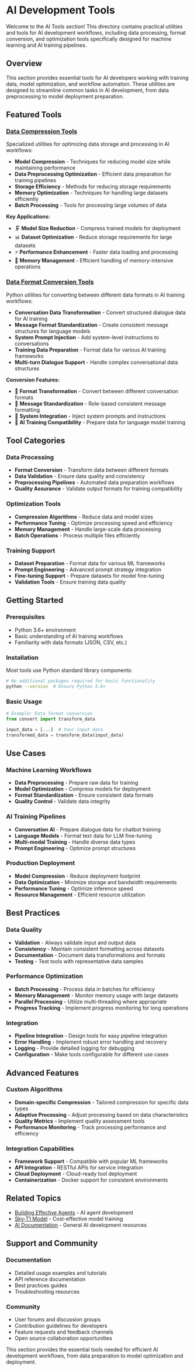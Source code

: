 # AI Development Tools

Welcome to the AI Tools section! This directory contains practical utilities and tools for AI development workflows, including data processing, format conversion, and optimization tools specifically designed for machine learning and AI training pipelines.

## Overview

This section provides essential tools for AI developers working with training data, model optimization, and workflow automation. These utilities are designed to streamline common tasks in AI development, from data preprocessing to model deployment preparation.

## Featured Tools

### [Data Compression Tools](compress.md)

Specialized utilities for optimizing data storage and processing in AI workflows:

- **Model Compression** - Techniques for reducing model size while maintaining performance
- **Data Preprocessing Optimization** - Efficient data preparation for training pipelines
- **Storage Efficiency** - Methods for reducing storage requirements
- **Memory Optimization** - Techniques for handling large datasets efficiently
- **Batch Processing** - Tools for processing large volumes of data

**Key Applications:**

- 🗜️ **Model Size Reduction** - Compress trained models for deployment
- 📊 **Dataset Optimization** - Reduce storage requirements for large datasets
- ⚡ **Performance Enhancement** - Faster data loading and processing
- 💾 **Memory Management** - Efficient handling of memory-intensive operations

### [Data Format Conversion Tools](convert.md)

Python utilities for converting between different data formats in AI training workflows:

- **Conversation Data Transformation** - Convert structured dialogue data for AI training
- **Message Format Standardization** - Create consistent message structures for language models
- **System Prompt Injection** - Add system-level instructions to conversations
- **Training Data Preparation** - Format data for various AI training frameworks
- **Multi-turn Dialogue Support** - Handle complex conversational data structures

**Conversion Features:**

- 🔄 **Format Transformation** - Convert between different conversation formats
- 📝 **Message Standardization** - Role-based consistent message formatting
- 🎯 **System Integration** - Inject system prompts and instructions
- 🤖 **AI Training Compatibility** - Prepare data for language model training

## Tool Categories

### Data Processing

- **Format Conversion** - Transform data between different formats
- **Data Validation** - Ensure data quality and consistency
- **Preprocessing Pipelines** - Automated data preparation workflows
- **Quality Assurance** - Validate output formats for training compatibility

### Optimization Tools

- **Compression Algorithms** - Reduce data and model sizes
- **Performance Tuning** - Optimize processing speed and efficiency
- **Memory Management** - Handle large-scale data processing
- **Batch Operations** - Process multiple files efficiently

### Training Support

- **Dataset Preparation** - Format data for various ML frameworks
- **Prompt Engineering** - Advanced prompt strategy integration
- **Fine-tuning Support** - Prepare datasets for model fine-tuning
- **Validation Tools** - Ensure training data quality

## Getting Started

### Prerequisites

- Python 3.6+ environment
- Basic understanding of AI training workflows
- Familiarity with data formats (JSON, CSV, etc.)

### Installation

Most tools use Python standard library components:

```bash
# No additional packages required for basic functionality
python --version  # Ensure Python 3.6+
```

### Basic Usage

```python
# Example: Data format conversion
from convert import transform_data

input_data = [...]  # Your input data
transformed_data = transform_data(input_data)
```

## Use Cases

### Machine Learning Workflows

- **Data Preprocessing** - Prepare raw data for training
- **Model Optimization** - Compress models for deployment
- **Format Standardization** - Ensure consistent data formats
- **Quality Control** - Validate data integrity

### AI Training Pipelines

- **Conversation AI** - Prepare dialogue data for chatbot training
- **Language Models** - Format text data for LLM fine-tuning
- **Multi-modal Training** - Handle diverse data types
- **Prompt Engineering** - Optimize prompt structures

### Production Deployment

- **Model Compression** - Reduce deployment footprint
- **Data Optimization** - Minimize storage and bandwidth requirements
- **Performance Tuning** - Optimize inference speed
- **Resource Management** - Efficient resource utilization

## Best Practices

### Data Quality

- **Validation** - Always validate input and output data
- **Consistency** - Maintain consistent formatting across datasets
- **Documentation** - Document data transformations and formats
- **Testing** - Test tools with representative data samples

### Performance Optimization

- **Batch Processing** - Process data in batches for efficiency
- **Memory Management** - Monitor memory usage with large datasets
- **Parallel Processing** - Utilize multi-threading where appropriate
- **Progress Tracking** - Implement progress monitoring for long operations

### Integration

- **Pipeline Integration** - Design tools for easy pipeline integration
- **Error Handling** - Implement robust error handling and recovery
- **Logging** - Provide detailed logging for debugging
- **Configuration** - Make tools configurable for different use cases

## Advanced Features

### Custom Algorithms

- **Domain-specific Compression** - Tailored compression for specific data types
- **Adaptive Processing** - Adjust processing based on data characteristics
- **Quality Metrics** - Implement quality assessment tools
- **Performance Monitoring** - Track processing performance and efficiency

### Integration Capabilities

- **Framework Support** - Compatible with popular ML frameworks
- **API Integration** - RESTful APIs for service integration
- **Cloud Deployment** - Cloud-ready tool deployment
- **Containerization** - Docker support for consistent environments

## Related Topics

- [Building Effective Agents](../building-effective-agents.md) - AI agent development
- [Sky-T1 Model](../sky-t1.md) - Cost-effective model training
- [AI Documentation](../index.md) - General AI development resources

## Support and Community

### Documentation

- Detailed usage examples and tutorials
- API reference documentation
- Best practices guides
- Troubleshooting resources

### Community

- User forums and discussion groups
- Contribution guidelines for developers
- Feature requests and feedback channels
- Open source collaboration opportunities

This section provides the essential tools needed for efficient AI development workflows, from data preparation to model optimization and deployment.
